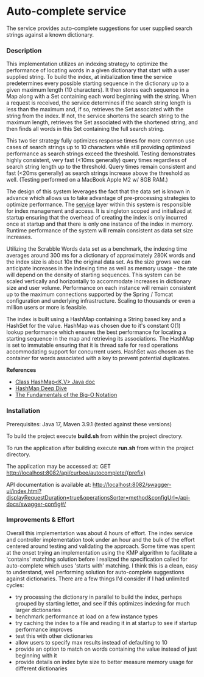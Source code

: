 # Auto-complete service
The service provides auto-complete suggestions for user supplied search strings against a known dictionary.

### Description
This implementation utilizes an indexing strategy to optimize the performance of locating words in a given dictionary that start with a user supplied string.  To build the index, at initialization time the service predetermines every possible starting sequence in the dictionary up to a given maximum length (10 characters).  It then stores each sequence in a Map along with a Set containing each word beginning with the string.  When a request is received, the service determines if the search string length is less than the maximum and, if so, retrieves the Set associated with the string from the index.  If not, the service shortens the search string to the maximum length, retrieves the Set associated with the shortened string, and then finds all words in this Set containing the full search string. 
 
This two tier strategy fully optimizes response times for more common use cases of search strings up to 10 characters while still providing optimized performance as search strings exceed the threshold.  Testing demonstrates highly consistent, very fast (<10ms generally) query times regardless of search string length up to the threshold.  Query times remain consistent and fast (<20ms generally) as search strings increase above the threshold as well.  (Testing performed on a MacBook Apple M2 w/ 8GB RAM.)

The design of this system leverages the fact that the data set is known in advance which allows us to take advantage of pre-processing strategies to optimize performance.  The [service](src/main/java/com/james/curbee/service/CurbeeService.java) layer within this system is responsible for index management and access.  It is singleton scoped and initialized at startup ensuring that the overhead of creating the index is only incurred once at startup and that there is only one instance of the index in memory.  Runtime performance of the system will remain consistent as data set size increases.  

Utilizing the Scrabble Words data set as a benchmark, the indexing time averages around 300 ms for a dictionary of approximately 280K words and the index size is about 10x the original data set.  As the size grows we can anticipate increases in the indexing time as well as memory usage - the rate will depend on the density of starting sequences.  This system can be scaled vertically and horizontally to accommodate increases in dictionary size and user volume.  Performance on each instance will remain consistent up to the maximum connections supported by the Spring / Tomcat configuration and underlying infrastructure.  Scaling to thousands or even a million users or more is feasible.

The index is built using a HashMap containing a String based key and a HashSet for the value.  HashMap was chosen due to it's constant O(1) lookup performance which ensures the best performance for locating a starting sequence in the map and retrieving its associations.  The HashMap is set to immutable ensuring that it is thread safe for read operations accommodating support for concurrent users.  HashSet was chosen as the container for words associated with a key to prevent potential duplicates.


**References**
* [Class HashMap<K,V> Java doc](https://docs.oracle.com/en/java/javase/17/docs/api/java.base/java/util/HashMap.html)
* [HashMap Deep Dive](https://www.linkedin.com/pulse/hashmap-jyoti-jindal)
* [The Fundamentals of the Big-O Notation](https://towardsdatascience.com/the-fundamentals-of-the-big-o-notation-7fe14210b675)



### Installation
Prerequisites: Java 17, Maven 3.9.1 (tested against these versions)

To build the project execute <b>build.sh</b> from within the project directory.

To run the application after building execute <b>run.sh</b> from within the project directory.

The application may be accessed at: GET [http://localhost:8082/api/curbee/autocomplete/{prefix}](http://localhost:8082/api/curbee/autocomplete/)

API documentation is available at: [http://localhost:8082/swagger-ui/index.html?displayRequestDuration=true&operationsSorter=method&configUrl=/api-docs/swagger-config#/](http://localhost:8082/swagger-ui/index.html?displayRequestDuration=true&operationsSorter=method&configUrl=/api-docs/swagger-config#/)


### Improvements & Effort
Overall this implementation was about 4 hours of effort.  The index service and controller implementation took under an hour and the bulk of the effort centered around testing and validating the approach.  Some time was spent at the onset trying an implementation using the KMP algorithm to facilitate a 'contains' matching solution before I realized the specification called for auto-complete which uses 'starts with' matching.  I think this is a clean, easy to understand, well performing solution for auto-complete suggestions against dictionaries.  There are a few things I'd consider if I had unlimited cycles:

* try processing the dictionary in parallel to build the index, perhaps grouped by starting letter, and see if this optimizes indexing for much larger dictionaries
* benchmark performance at load on a few instance types
* try caching the index to a file and reading it in at startup to see if startup performance improves
* test this with other dictionaries
* allow users to specify max results instead of defaulting to 10
* provide an option to match on words containing the value instead of just beginning with it
* provide details on index byte size to better measure memory usage for different dictionaries

